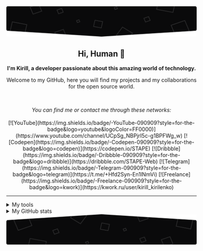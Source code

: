 <img style="transform: rotate(180deg);" src="./assets/rodape_readme.svg" alt="Art with MF logo (Matheus Felipe) to the top of readme.md" />

<h2 align="center">
    Hi, Human 🖖
</h2>

<p align="center">
    <b>I'm Kirill, a developer passionate about this amazing world of technology.</b>
</p>

<p align="center">
    Welcome to my GitHub, here you will find my projects and my collaborations for the open source world.
</p>

<br />

<p align="center">
    <i>You can find me or contact me through these networks:</i>
    <br/><br/>
    [![YouTube](https://img.shields.io/badge/-YouTube-090909?style=for-the-badge&logo=youtube&logoColor=FF0000)](https://www.youtube.com/channel/UCpSg_NBPjrI5c-g1BPFWg_w)
    [![Codepen](https://img.shields.io/badge/-Codepen-090909?style=for-the-badge&logo=codepen)](https://codepen.io/STAPE)
    [![Dribbble](https://img.shields.io/badge/-Dribbble-090909?style=for-the-badge&logo=dribbble)](https://dribbble.com/STAPE-Web)
    [![Telegram](https://img.shields.io/badge/-Telegram-090909?style=for-the-badge&logo=telegram)](https://t.me/+Hfd2Syn-En1lNmVi)
    [![Freelance](https://img.shields.io/badge/-Freelance-090909?style=for-the-badge&logo=kwork)](https://kwork.ru/user/kirill_kirilenko)
</p>

---

<details>
    <summary>My tools</summary>
    ![HTML](https://img.shields.io/badge/-HTML-090909?style=for-the-badge&logo=html5)
    ![CSS](https://img.shields.io/badge/-CSS-090909?style=for-the-badge&logo=css3&logoColor=264DE4)
    ![JS](https://img.shields.io/badge/-JavaScript-090909?style=for-the-badge&logo=javascript)
    ![React](https://img.shields.io/badge/-React-090909?style=for-the-badge&logo=react)
    ![PHP](https://img.shields.io/badge/-PHP-090909?style=for-the-badge&logo=php)
    ![MYSQL](https://img.shields.io/badge/-MySql-090909?style=for-the-badge&logo=mysql)
    ![Figma](https://img.shields.io/badge/-Figma-090909?style=for-the-badge&logo=figma)
    ![Photoshop](https://img.shields.io/badge/-Photoshop-090909?style=for-the-badge&logo=photoshop)
    ![Blender](https://img.shields.io/badge/-Blender-090909?style=for-the-badge&logo=blender)
    ![Python](https://img.shields.io/badge/-Python-090909?style=for-the-badge&logo=python)
    ![Java](https://img.shields.io/badge/-Java-090909?style=for-the-badge&logo=java)
    ![Git](https://img.shields.io/badge/-Git-090909?style=for-the-badge&logo=git)
</details>

<details>
    <summary>My GitHub stats</summary>
    <br />
    <p align="center">
        <img src="https://github-profile-trophy.vercel.app/?username=stape-web&theme=darkhub&margin-w=15" alt="Trophies GitHub" />
    </p>
    <p align="center">
        <img src="https://github-readme-stats.vercel.app/api?username=stape-web&theme=dark&show_icons=true&include_all_commits=true&locale=en" alt="General Statistics" />
    </p>
    <p align="center">
        <img src="https://github-readme-streak-stats.herokuapp.com/?user=stape-web&theme=dark" alt="Streak Stats" />
    </p>
    <p align="center">
        <img src="https://github-readme-stats.vercel.app/api/top-langs?username=stape-web&layout=compact&theme=dark&locale=en" alt="Techs used in projects" width="495px" />
    </p>
    <p align="center">
        <img src="https://activity-graph.herokuapp.com/graph?username=stape-web&theme=xcode&bg_color=151515" alt="Activity Graph" />
    </p>
</details>

<img src="./assets/rodape_readme.svg" alt="Art for footer readme.md" />
